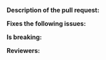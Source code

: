 **Description of the pull request:**

**Fixes the following issues:**

**Is breaking:**

**Reviewers:**

<!--
Hello!

Thank you for taking your time submitting this pull request. To make it easy for everyone to review, we'll just need a few key pieces of information:



Description of the pull request:
Describe as much as you can what this pull request is all about. Highlight key points as well as parts that need additional eyes for review.

Fixes the following issues:
Include the issues that are addressed by this pull request.

Is breaking:
Indicate if this pull request includes breaking changes.

Reviewers:
Should you want a specific someone to review this code, tag their name.



Once again, thank you for your time and patience.

Ractive Community

-->
